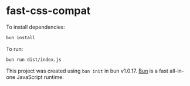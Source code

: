 # fast-css-compat

To install dependencies:

```bash
bun install
```

To run:

```bash
bun run dist/index.js
```

This project was created using `bun init` in bun v1.0.17. [Bun](https://bun.sh) is a fast all-in-one JavaScript runtime.
